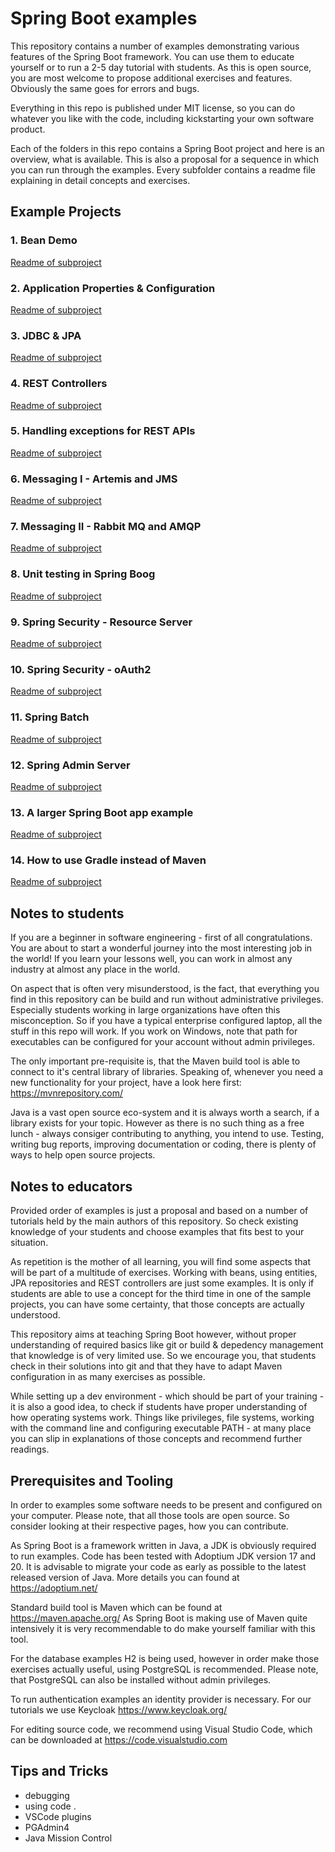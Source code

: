 # Spring Boot examples

This repository contains a number of examples demonstrating various features of the Spring Boot framework. You can use them to educate yourself or to run a 2-5 day tutorial with students. As this is open source, you are most welcome to propose additional exercises and features. Obviously the same goes for errors and bugs.

Everything in this repo is published under MIT license, so you can do whatever you like with the code, including kickstarting your own software product.

Each of the folders in this repo contains a Spring Boot project and here is an overview, what is available. This is also a proposal for a sequence in which you can run through the examples. Every subfolder contains a readme file explaining in detail concepts and exercises.

## Example Projects

### 1. Bean Demo
[Readme of subproject](beandemo/Readme.md)
### 2. Application Properties & Configuration
[Readme of subproject](apppropsdemo/Readme.md)
### 3. JDBC & JPA
[Readme of subproject](jdbcexample/Readme.md)
### 4. REST Controllers
[Readme of subproject](restdemo/Readme.md)
### 5. Handling exceptions for REST APIs
[Readme of subproject](rest-exception-handling/README.md)
### 6. Messaging I - Artemis and JMS
[Readme of subproject](messaging-demo/Readme.md)
### 7. Messaging II - Rabbit MQ and AMQP
[Readme of subproject](rabbit-mq/Readme.md)
### 8. Unit testing in Spring Boog
[Readme of subproject](testexample/Readme.md)
### 9. Spring Security - Resource Server
[Readme of subproject](oauth2-resource-server/README.md)
### 10. Spring Security - oAuth2
[Readme of subproject](security-redirect/Readme.md)
### 11. Spring Batch
[Readme of subproject](batchexample/Readme.md)
### 12. Spring Admin Server
[Readme of subproject](admin-server/Readme.md)
### 13. A larger Spring Boot app example
[Readme of subproject](usermanagement/README.MD)
### 14. How to use Gradle instead of Maven
[Readme of subproject](gradledemo/Readme.md)


## Notes to students
If you are a beginner in software engineering - first of all congratulations. You are about to start a wonderful journey into the most interesting job in the world! If you learn your lessons well, you can work in almost any industry at almost any place in the world. 

On aspect that is often very misunderstood, is the fact, that everything you find in this repository can be build and run without administrative privileges. Especially students working in large organizations have often this misconception. So if you have a typical enterprise configured laptop, all the stuff in this repo will work. If you work on Windows, note that path for executables can be configured for your account without admin privileges.

The only important pre-requisite is, that the Maven build tool is able to connect to it's central library of libraries. Speaking of, whenever you need a new functionality for your project, have a look here first: https://mvnrepository.com/ 

Java is a vast open source eco-system and it is always worth a search, if a library exists for your topic. However as there is no such thing as a free lunch - always consiger contributing to anything, you intend to use. Testing, writing bug reports, improving documentation or coding, there is plenty of ways to help open source projects.

## Notes to educators
Provided order of examples is just a proposal and based on a number of tutorials held by the main authors of this repository. So check existing knowledge of your students and choose examples that fits best to your situation.

As repetition is the mother of all learning, you will find some aspects that will be part of a multitude of exercises. Working with beans, using entities, JPA repositories and REST controllers are just some examples. It is only if students are able to use a concept for the third time in one of the sample projects, you can have some certainty, that those concepts are actually understood.

This repository aims at teaching Spring Boot however, without proper understanding of required basics like git or build & depedency management that knowledge is of very limited use. So we encourage you, that students check in their solutions into git and that they have to adapt Maven configuration in as many exercises as possible. 

While setting up a dev environment - which should be part of your training - it is also a good idea, to check if students have proper understanding of how operating systems work. Things like privileges, file systems, working with the command line and configuring executable PATH - at many place you can slip in explanations of those concepts and recommend further readings.

## Prerequisites and Tooling
In order to examples some software needs to be present and configured on your computer. Please note, that all those tools are open source. So consider looking at their respective pages, how you can contribute.

As Spring Boot is a framework written in Java, a JDK is obviously required to run examples. Code has been tested with Adoptium JDK version 17 and 20. It is advisable to migrate your code as early as possible to the latest released version of Java. More details you can found at https://adoptium.net/

Standard build tool is Maven which can be found at https://maven.apache.org/ As Spring Boot is making use of Maven quite intensively it is very recommendable to do make yourself familiar with this tool.

For the database examples H2 is being used, however in order make those exercises actually useful, using PostgreSQL is recommended. Please note, that PostgreSQL can also be installed without admin privileges.

To run authentication examples an identity provider is necessary. For our tutorials we use Keycloak https://www.keycloak.org/

For editing source code, we recommend using Visual Studio Code, which can be downloaded at https://code.visualstudio.com 

## Tips and Tricks

* debugging
* using code .
* VSCode plugins
* PGAdmin4
* Java Mission Control